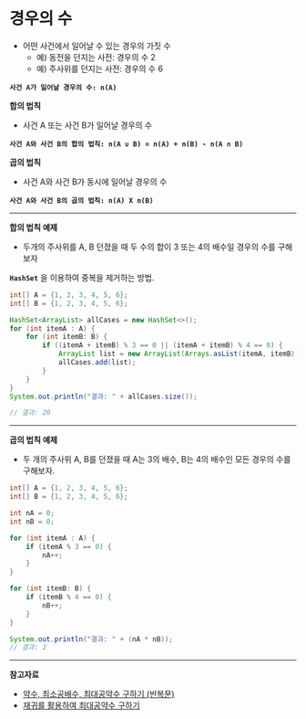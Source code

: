 # 경우의 수
 
- 어떤 사건에서 일어날 수 있는 경우의 가짓 수
  - 예) 동전을 던지는 사전: 경우의 수 2
  - 예) 주사위를 던지는 사전: 경우의 수 6

**`사건 A가 일어날 경우의 수: n(A)`**

**합의 법칙**
- 사건 A 또는 사건 B가 일어날 경우의 수


**`사건 A와 사건 B의 합의 법칙: n(A ∪ B) = n(A) + n(B) - n(A ∩ B)`**



**곱의 법칙**
- 사건 A와 사건 B가 동시에 일어날 경우의 수
  
**`사건 A와 사건 B의 곱의 법칙: n(A) X n(B)`**

---
**합의 법칙 예제**

- 두개의 주사위를 A, B 던졌을 때 두 수의 합이 3 또는 4의 배수일 경우의 수를 구해보자

**`HashSet`** 을 이용하여 중복을 제거하는 방법.
```java
int[] A = {1, 2, 3, 4, 5, 6};
int[] B = {1, 2, 3, 4, 5, 6};

HashSet<ArrayList> allCases = new HashSet<>();
for (int itemA : A) {
    for (int itemB: B) {
        if ((itemA + itemB) % 3 == 0 || (itemA + itemB) % 4 == 0) {
            ArrayList list = new ArrayList(Arrays.asList(itemA, itemB));
            allCases.add(list);
        }
    }
}
System.out.println("결과: " + allCases.size());

// 결과: 20
```
---
**곱의 법칙 예제**

- 두 개의 주사위 A, B를 던졌을 때  A는 3의 배수, B는 4의 배수인 모든 경우의 수를 구해보자.

```java
int[] A = {1, 2, 3, 4, 5, 6};
int[] B = {1, 2, 3, 4, 5, 6};

int nA = 0;
int nB = 0;

for (int itemA : A) {
    if (itemA % 3 == 0) {
        nA++;
    }
}

for (int itemB: B) {
    if (itemB % 4 == 0) {
        nB++;
    }
}

System.out.println("결과: " + (nA * nB));
// 결과: 2
```

---
**참고자료**
- [약수, 최소공배수, 최대공약수 구하기 (반복문)](https://github.com/ithingv34/PlayGround/blob/algorithm/algorithm/dataStructure/code/Math/src/NumberOfCases.java)
- [재귀를 활용하여 최대공약수 구하기]()